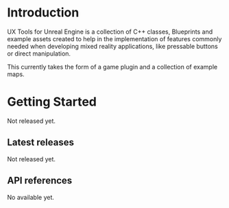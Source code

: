 # Introduction 

UX Tools for Unreal Engine is a collection of C++ classes, Blueprints and example assets created to help in the implementation of features commonly needed when developing mixed reality applications, like pressable buttons or direct manipulation.

This currently takes the form of a game plugin and a collection of example maps.

# Getting Started

Not released yet.

## Latest releases

Not released yet.

## API references

No available yet.

